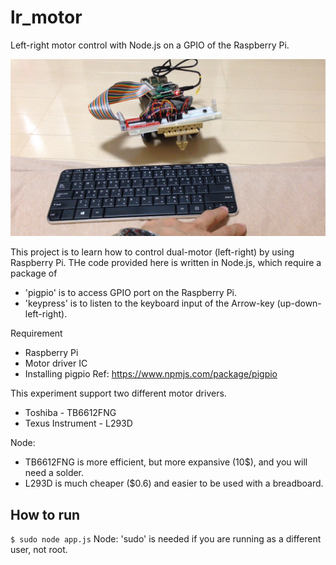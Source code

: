 # lr_motor
Left-right motor control with Node.js on a GPIO of the Raspberry Pi.

[![LR-Motor control](control.jpg)](https://youtu.be/_WbnUgH4qKM "LR-Motor control")

This project is to learn how to control dual-motor (left-right) by using Raspberry Pi.
THe code provided here is written in Node.js, which require a package of
- 'pigpio' is to access GPIO port on the Raspberry Pi.
- 'keypress' is to listen to the keyboard input of the Arrow-key (up-down-left-right).

Requirement
- Raspberry Pi
- Motor driver IC
- Installing pigpio Ref: https://www.npmjs.com/package/pigpio

This experiment support two different motor drivers.
- Toshiba - TB6612FNG
- Texus Instrument - L293D

Node:
- TB6612FNG is more efficient, but more expansive (10$), and you will need a solder.
- L293D is much cheaper ($0.6) and easier to be used with a breadboard.

## How to run
`$ sudo node app.js`
Node: 'sudo' is needed if you are running as a different user, not root.
